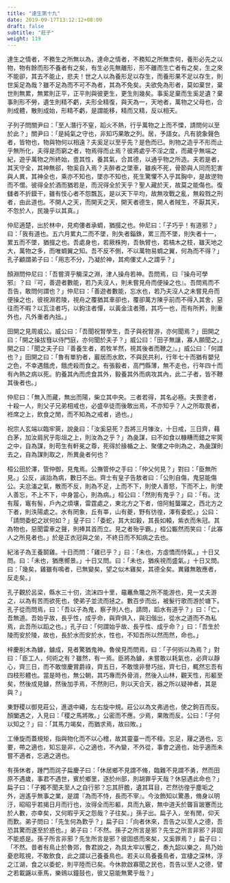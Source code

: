 ```yaml
---
title: "達生第十九"
date: 2019-09-17T13:12:12+08:00
draft: false
subtitle: "莊子"
weight: 119
---
```




達生之情者，不務生之所無以為，達命之情者，不務知之所無柰何，養形必先之以物，物有餘而形不養者有之矣，有生必先無離形，形不離而生亡者有之矣，生之來不能卻，其去不能止，悲夫！世之人以為養形足以存生，而養形果不足以存生，則世奚足為哉？雖不足為而不可不為者，其為不免矣。夫欲免為形者，莫如棄世，棄世則無累，無累則正平，正平則與彼更生，更生則幾矣。事奚足棄而生奚足遺？棄事則形不勞，遺生則精不虧，夫形全精復，與天為一，天地者，萬物之父母也，合則成體，散則成始，形精不虧，是謂能移，精而又精，反以相天。



子列子問關尹曰：「<span class="text-secondary">至人潛行不窒，蹈火不熱，行乎萬物之上而不慄，請問何以至於此？</span>」關尹曰：「<span class="text-secondary">是純氣之守也，非知巧果敢之列。居，予語女。凡有貌象聲色者，皆物也，物與物何以相遠？夫奚足以至乎先？是色而已。則物之造乎不形而止乎無所化，夫得是而窮之者，物焉得而止焉？彼將處乎不淫之度，而藏乎無端之紀，遊乎萬物之所終始，壹其性，養其氣，合其德，以通乎物之所造。夫若是者，其天守全，其神無郤，物奚自入焉？夫醉者之墜車，雖疾不死，骨節與人同而犯害與人異，其神全也，乘亦不知也，墜亦不知也，死生驚懼不入乎其胸中，是故遻物而不慴。彼得全於酒而猶若是，而況得全於天乎？聖人藏於天，故莫之能傷也。復讎者不折鏌干，雖有忮心者不怨飄瓦，是以天下平均，故無攻戰之亂，無殺戮之刑者，由此道也。不開人之天，而開天之天，開天者德生，開人者賊生，不厭其天，不忽於人，民幾乎以其真。</span>」



仲尼適楚，出於林中，見痀僂者承蜩，猶掇之也。仲尼曰：「<span class="text-secondary">子巧乎！有道邪？</span>」曰：「<span class="text-secondary">我有道也。五六月累丸二而不墜，則失者錙銖，累三而不墜，則失者十一，累五而不墜，猶掇之也。吾處身也，若厥株拘，吾執臂也，若槁木之枝，雖天地之大，萬物之多，而唯蜩翼之知。吾不反不側，不以萬物易蜩之翼，何為而不得？</span>」孔子顧謂弟子曰：「<span class="text-secondary">用志不分，乃凝於神，其痀僂丈人之謂乎？</span>」



顏淵問仲尼曰：「<span class="text-secondary">吾嘗濟乎觴深之淵，津人操舟若神。吾問焉，曰『操舟可學邪』？曰『可，善遊者數能，若乃夫沒人，則未嘗見舟而便操之也』。吾問焉而不吾告，敢問何謂也？</span>」仲尼曰：「<span class="text-secondary">善遊者數能，忘水也，若乃夫沒人之未嘗見舟而便操之也，彼視淵若陵，視舟之覆猶其車卻也，覆卻萬方陳乎前而不得入其舍，惡往而不暇？以瓦注者巧，以鉤注者憚，以黃金注者㱪，其巧一也，而有所矜，則重外也，凡外重者內拙。</span>」



田開之見周威公。威公曰：「<span class="text-secondary">吾聞祝腎學生，吾子與祝腎游，亦何聞焉？</span>」田開之曰：「<span class="text-secondary">開之操拔篲以侍門庭，亦何聞於夫子？</span>」威公曰：「<span class="text-secondary">田子無讓，寡人願聞之。</span>」開之曰：「<span class="text-secondary">聞之夫子曰『善養生者，若牧羊然，視其後者而鞭之』。</span>」威公曰：「<span class="text-secondary">何謂也？</span>」田開之曰：「<span class="text-secondary">魯有單豹者，巖居而水飲，不與民共利，行年七十而猶有嬰兒之色，不幸遇餓虎，餓虎殺而食之。有張毅者，高門縣薄，無不走也，行年四十而有內熱之病以死。豹養其內而虎食其外，毅養其外而病攻其內，此二子者，皆不鞭其後者也。</span>」




仲尼曰：「<span class="text-secondary">無入而藏，無出而陽，柴立其中央。三者若得，其名必極。夫畏塗者，十殺一人，則父子兄弟相戒也，必盛卒徒而後敢出焉，不亦知乎？人之所取畏者，袵席之上，飲食之閒，而不知為之戒者，過也。</span>」



祝宗人玄端以臨牢筴，說彘曰：「<span class="text-secondary">汝奚惡死？吾將三月㹖汝，十日戒，三日齊，藉白茅，加汝肩尻乎彫俎之上，則汝為之乎？</span>」為彘謀，曰不如食以糠糟而錯之牢筴之中，自為謀，則苟生有軒冕之尊，死得於腞楯之上、聚僂之中則為之，為彘謀則去之，自為謀則取之，所異彘者何也？



桓公田於澤，管仲御，見鬼焉。公撫管仲之手曰：「<span class="text-secondary">仲父何見？</span>」對曰：「<span class="text-secondary">臣無所見。</span>」公反，誒詒為病，數日不出。齊士有皇子告敖者曰：「<span class="text-secondary">公則自傷，鬼惡能傷公。夫忿滀之氣，散而不反，則為不足，上而不下，則使人善怒，下而不上，則使人善忘，不上不下，中身當心，則為病。</span>」桓公曰：「<span class="text-secondary">然則有鬼乎？</span>」曰：「<span class="text-secondary">有。沈有履，竈有髻，戶內之煩壤，雷霆處之，東北方之下者，倍阿鮭蠪躍之，西北方之下者，則泆陽處之。水有罔象，丘有峷，山有夔，野有彷徨，澤有委蛇。</span>」公曰：「<span class="text-secondary">請問委蛇之狀何如？</span>」皇子曰：「<span class="text-secondary">委蛇，其大如轂，其長如轅，紫衣而朱冠。其為物也，惡聞雷車之聲，則捧其首而立。見之者殆乎霸。</span>」桓公辴然而笑曰：「<span class="text-secondary">此寡人之所見者也。</span>」於是正衣冠與之坐，不終日而不知病之去也。



紀渻子為王養鬬雞。十日而問：「<span class="text-secondary">雞已乎？</span>」曰：「<span class="text-secondary">未也，方虛憍而恃氣。</span>」十日又問。曰：「<span class="text-secondary">未也，猶應嚮景。</span>」十日又問。曰：「<span class="text-secondary">未也，猶疾視而盛氣。</span>」十日又問。曰：「<span class="text-secondary">幾矣，雞雖有鳴者，已無變矣，望之似木雞矣，其德全矣。異雞無敢應者，反走矣。</span>」



孔子觀於呂梁，縣水三十仞，流沫四十里，黿鼉魚鼈之所不能游也，見一丈夫游之，以為有苦而欲死也，使弟子並流而拯之。數百步而出，被髮行歌而游於塘下。孔子從而問焉，曰：「<span class="text-secondary">吾以子為鬼，察子則人也，請問，蹈水有道乎？</span>」曰：「<span class="text-secondary">亡，吾無道。吾始乎故，長乎性，成乎命，與齊俱入，與汩偕出，從水之道而不為私焉，此吾所以蹈之也。</span>」孔子曰：「<span class="text-secondary">何謂始乎故、長乎性、成乎命？</span>」曰：「<span class="text-secondary">吾生於陵而安於陵，故也，長於水而安於水，性也，不知吾所以然而然，命也。</span>」



梓慶削木為鐻，鐻成，見者驚猶鬼神。魯侯見而問焉，曰：「<span class="text-secondary">子何術以為焉？</span>」對曰：「<span class="text-secondary">臣工人，何術之有？雖然，有一焉。臣將為鐻，未嘗敢以耗氣也，必齊以靜心，齊三日，而不敢懷慶賞爵祿，齊五日，不敢懷非譽巧拙，齊七日，輒然忘吾有四枝形體也。當是時也，無公朝，其巧專而外骨消，然後入山林，觀天性，形軀至矣，然後成見鐻，然後加手焉，不然則已，則以天合天，器之所以疑神者，其是與？</span>」



東野稷以御見莊公，進退中繩，左右旋中規。莊公以為文弗過也，使之鉤百而反。顏闔遇之，入見曰：「<span class="text-secondary">稷之馬將敗。</span>」公密而不應。少焉，果敗而反。公曰：「<span class="text-secondary">子何以知之？</span>」曰：「<span class="text-secondary">其馬力竭矣，而猶求焉，故曰敗。</span>」



工倕旋而蓋規矩，指與物化而不以心稽，故其靈臺一而不桎。忘足，屨之適也，忘要，帶之適也，知忘是非，心之適也，不內變，不外從，事會之適也，始乎適而未嘗不適者，忘適之適也。



有孫休者，踵門而詫子扁慶子曰：「<span class="text-secondary">休居鄉不見謂不脩，臨難不見謂不勇，然而田原不遇歲，事君不遇世，賓於鄉里，逐於州部，則胡罪乎天哉？休惡遇此命也？</span>」扁子曰：「<span class="text-secondary">子獨不聞夫至人之自行邪？忘其肝膽，遺其耳目，芒然彷徨乎塵垢之外，逍遙乎無事之業，是謂『為而不恃，長而不宰』。今汝飾知以驚愚，脩身以明汙，昭昭乎若揭日月而行也，汝得全而形軀，具而九竅，無中道夭於聾盲跛蹇而比於人數，亦幸矣，又何暇乎天之怨哉？子往矣。</span>」孫子出。扁子入，坐有閒，仰天而歎。弟子問曰：「<span class="text-secondary">先生何為歎乎？</span>」扁子曰：「<span class="text-secondary">向者休來，吾告之以至人之德，吾恐其驚而遂至於惑也。</span>」弟子曰：「<span class="text-secondary">不然。孫子之所言是邪？先生之所言非邪？非固不能惑是。孫子所言非邪？先生所言是邪？彼固惑而來矣，又奚罪焉？</span>」扁子曰：「<span class="text-secondary">不然。昔者有鳥止於魯郊，魯君說之，為具太牢以饗之，奏九韶以樂之，鳥乃始憂悲眩視，不敢飲食，此之謂以己養養鳥也。若夫以鳥養養鳥者，宜棲之深林，浮之江湖，食之以委蛇，則平陸而已矣。今休款啟寡聞之民也，吾告以至人之德，譬之若載鼷以車馬，樂鴳以鐘鼓也，彼又惡能無驚乎哉？</span>」